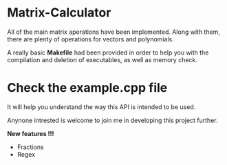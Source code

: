 # Matrix-Calculator

All of the main matrix aperations have been implemented.
Along with them, there are plenty of operations for vectors and polynomials.

A really basic __Makefile__ had been provided in order to help you with the compilation and deletion of executables, as well as memory check.

# Check the example.cpp file
It will help you understand the way this API is intended to be used.

Anynone intrested is welcome to join me in developing this project further.

__New features !!!__
- Fractions
- Regex
